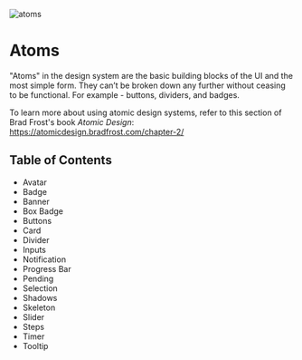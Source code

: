 ![atoms](https://user-images.githubusercontent.com/57226633/196538657-c1693fc4-f700-42b9-b2da-bf1a6d7a1381.png)

# Atoms

"Atoms" in the design system are the basic building blocks of the UI and the most simple form. They can’t be broken down any further without ceasing to be functional. For example - buttons, dividers, and badges. 

To learn more about using atomic design systems, refer to this section of Brad Frost's book _Atomic Design_: https://atomicdesign.bradfrost.com/chapter-2/

## Table of Contents

  * Avatar
  * Badge
  * Banner
  * Box Badge
  * Buttons
  * Card
  * Divider
  * Inputs
  * Notification
  * Progress Bar
  * Pending
  * Selection
  * Shadows
  * Skeleton
  * Slider
  * Steps
  * Timer
  * Tooltip
